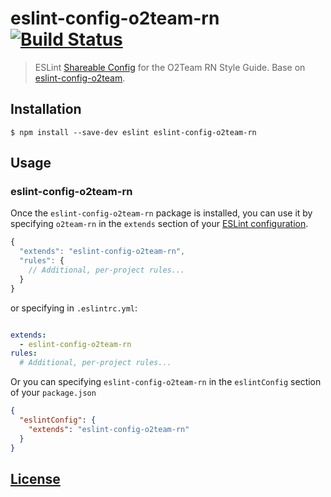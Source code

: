 # eslint-config-o2team-rn [![Build Status](https://travis-ci.org/o2team/eslint-config-o2team-rn.svg?branch=master)](https://travis-ci.org/o2team/eslint-config-o2team-rn)


> ESLint [Shareable Config](http://eslint.org/docs/developer-guide/shareable-configs.html) for the O2Team RN Style Guide. Base on [eslint-config-o2team](https://github.com/o2team/eslint-config-o2team).

## Installation

```
$ npm install --save-dev eslint eslint-config-o2team-rn
```


## Usage

### eslint-config-o2team-rn

Once the `eslint-config-o2team-rn` package is installed, you can use it by specifying `o2team-rn` in the `extends` section of your [ESLint configuration](http://eslint.org/docs/user-guide/configuring).

```js
{
  "extends": "eslint-config-o2team-rn",
  "rules": {
    // Additional, per-project rules...
  }
}
```

or specifying in `.eslintrc.yml`:

```yml

extends:
  - eslint-config-o2team-rn
rules: 
  # Additional, per-project rules...

```

Or you can specifying `eslint-config-o2team-rn` in the `eslintConfig` section of your `package.json`

```json
{
  "eslintConfig": {
    "extends": "eslint-config-o2team-rn"
  }
}
```


## [License](LICENSE)